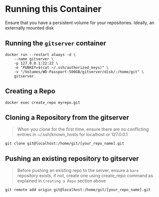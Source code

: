 # Running this Container

Ensure that you have a persistent volume for your repositories. Ideally, an externally mounted disk

## Running the `gitserver` container

```
docker run --restart always -d \
    --name gitserver \
    -p 127.0.0.1:22:22 \
    -e "PUBKEY=$(cat ~/.ssh/authorized_keys)" \
    -v "/Volumes/WD-Passport-500GB/gitserver/disk/:/home/git" \
    gitserver
```

## Creating a Repo

```shell
docker exec create_repo myrepo.git
```

## Cloning a Repository from the gitserver

>When you clone for the first time, ensure there are no conflicting entries in ~/.ssh/known_hosts for localhost or 127.0.0.1

```shell
git clone git@localhost:/home/git/[your_repo_name].git
```

## Pushing an existing repository to gitserver

> Before pushing an existing repo to the server, ensure a `bare` repository exists, if not, create one using create_repo command as explained in `Creating a Repo` section above

```shell
git remote add origin git@localhost:/home/git/[your_repo_name].git
```